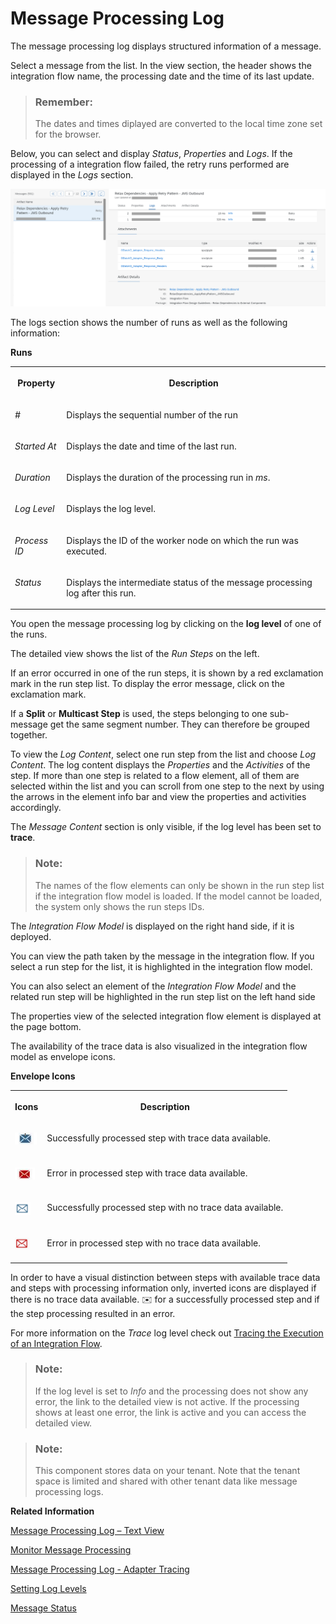<!-- loiob32f8cda16034a8390ccaea98f8f68b1 -->

<link rel="stylesheet" type="text/css" href="../css/sap-icons.css"/>

# Message Processing Log

The message processing log displays structured information of a message.

Select a message from the list. In the view section, the header shows the integration flow name, the processing date and the time of its last update.

> ### Remember:  
> The dates and times diplayed are converted to the local time zone set for the browser.

Below, you can select and display *Status*, *Properties* and *Logs*. If the processing of a integration flow failed, the retry runs performed are displayed in the *Logs* section.

![](images/MessageProcessingMonitoring_e08775e.png)

The logs section shows the number of runs as well as the following information:

**Runs**


<table>
<tr>
<th valign="top">

Property

</th>
<th valign="top">

Description

</th>
</tr>
<tr>
<td valign="top">

*\#* 

</td>
<td valign="top">

Displays the sequential number of the run

</td>
</tr>
<tr>
<td valign="top">

*Started At* 

</td>
<td valign="top">

Displays the date and time of the last run.

</td>
</tr>
<tr>
<td valign="top">

*Duration* 

</td>
<td valign="top">

Displays the duration of the processing run in *ms*.

</td>
</tr>
<tr>
<td valign="top">

*Log Level* 

</td>
<td valign="top">

Displays the log level.

</td>
</tr>
<tr>
<td valign="top">

*Process ID* 

</td>
<td valign="top">

Displays the ID of the worker node on which the run was executed.

</td>
</tr>
<tr>
<td valign="top">

*Status* 

</td>
<td valign="top">

Displays the intermediate status of the message processing log after this run.

</td>
</tr>
</table>

You open the message processing log by clicking on the **log level** of one of the runs.

The detailed view shows the list of the *Run Steps* on the left.

If an error occurred in one of the run steps, it is shown by a red exclamation mark in the run step list. To display the error message, click on the exclamation mark.

If a **Split** or **Multicast Step** is used, the steps belonging to one sub-message get the same segment number. They can therefore be grouped together.

To view the *Log Content*, select one run step from the list and choose *Log Content*. The log content displays the *Properties* and the *Activities* of the step. If more than one step is related to a flow element, all of them are selected within the list and you can scroll from one step to the next by using the arrows in the element info bar and view the properties and activities accordingly.

The *Message Content* section is only visible, if the log level has been set to **trace**.

> ### Note:  
> The names of the flow elements can only be shown in the run step list if the integration flow model is loaded. If the model cannot be loaded, the system only shows the run steps IDs.

The *Integration Flow Model* is displayed on the right hand side, if it is deployed.

You can view the path taken by the message in the integration flow. If you select a run step for the list, it is highlighted in the integration flow model.

You can also select an element of the *Integration Flow Model* and the related run step will be highlighted in the run step list on the left hand side

The properties view of the selected integration flow element is displayed at the page bottom.

The availability of the trace data is also visualized in the integration flow model as envelope icons.

**Envelope Icons**


<table>
<tr>
<th valign="top">

Icons

</th>
<th valign="top">

Description

</th>
</tr>
<tr>
<td valign="top">

![](images/BlueEnvFull_a826a95.png)

</td>
<td valign="top">

Successfully processed step with trace data available.

</td>
</tr>
<tr>
<td valign="top">

![](images/RedEnvelope_4fabaf5.png)

</td>
<td valign="top">

Error in processed step with trace data available.

</td>
</tr>
<tr>
<td valign="top">

![](images/BlueEnvelope_7d89277.jpg)

</td>
<td valign="top">

Successfully processed step with no trace data available.

</td>
</tr>
<tr>
<td valign="top">

![](images/RedEnvelope1_08fa3b3.jpg)

</td>
<td valign="top">

Error in processed step with no trace data available.

</td>
</tr>
</table>

In order to have a visual distinction between steps with available trace data and steps with processing information only, inverted icons are displayed if there is no trace data available. :envelope: for a successfully processed step and if the step processing resulted in an error.

For more information on the *Trace* log level check out [Tracing the Execution of an Integration Flow](tracing-the-execution-of-an-integration-flow-4ec27d3.md).

> ### Note:  
> If the log level is set to *Info* and the processing does not show any error, the link to the detailed view is not active. If the processing shows at least one error, the link is active and you can access the detailed view.

> ### Note:  
> This component stores data on your tenant. Note that the tenant space is limited and shared with other tenant data like message processing logs.

**Related Information**  


[Message Processing Log – Text View](message-processing-log-text-view-718309a.md "The message processing log displays structured information on the processing of a message.")

[Monitor Message Processing](monitor-message-processing-314df3f.md "The message monitor provides an overview of the messages processed on a tenant and allows you to display the details for individual messages.")

[Message Processing Log - Adapter Tracing](message-processing-log-adapter-tracing-a9db4ea.md "The adapter tracing is part of the regular tracing feature and the payloads are recorded if you have set the log level to Trace.")

[Setting Log Levels](setting-log-levels-4e6d3fc.md "The log level for the message processing log specifies the granularity of information collected by the message processing log")

[Message Status](message-status-733a57b.md "The message processing status indicates how a messages has been processed at runtime.")

